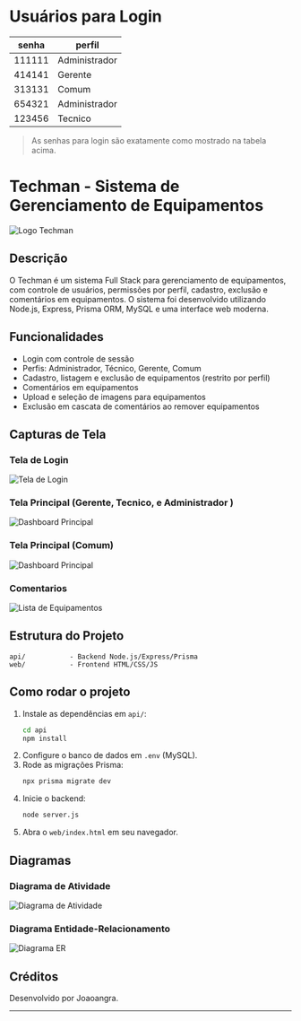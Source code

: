 # Usuários para Login

 senha   | perfil        |
---------|---------------|
 111111  | Administrador |
 414141  | Gerente       |
 313131  | Comum         |
 654321  | Administrador |
 123456  | Tecnico       |

> As senhas para login são exatamente como mostrado na tabela acima.

# Techman - Sistema de Gerenciamento de Equipamentos

![Logo Techman](web/img/techman.png)

## Descrição
O Techman é um sistema Full Stack para gerenciamento de equipamentos, com controle de usuários, permissões por perfil, cadastro, exclusão e comentários em equipamentos. O sistema foi desenvolvido utilizando Node.js, Express, Prisma ORM, MySQL e uma interface web moderna.

## Funcionalidades
- Login com controle de sessão
- Perfis: Administrador, Técnico, Gerente, Comum
- Cadastro, listagem e exclusão de equipamentos (restrito por perfil)
- Comentários em equipamentos
- Upload e seleção de imagens para equipamentos
- Exclusão em cascata de comentários ao remover equipamentos

## Capturas de Tela
### Tela de Login
![Tela de Login](/docs/login.png)  

### Tela Principal (Gerente, Tecnico, e Administrador )
![Dashboard Principal](/docs/tela-adm.png) 

### Tela Principal (Comum)
![Dashboard Principal](/docs/tela-adm.png) 

### Comentarios
![Lista de Equipamentos](/docs/comentarios.png) 

## Estrutura do Projeto
```
api/           - Backend Node.js/Express/Prisma
web/           - Frontend HTML/CSS/JS
```

## Como rodar o projeto
1. Instale as dependências em `api/`:
   ```bash
   cd api
   npm install
   ```
2. Configure o banco de dados em `.env` (MySQL).
3. Rode as migrações Prisma:
   ```bash
   npx prisma migrate dev
   ```
4. Inicie o backend:
   ```bash
   node server.js
   ```
5. Abra o `web/index.html` em seu navegador.

## Diagramas
### Diagrama de Atividade
![Diagrama de Atividade](docs/atividade_diagrama.png)

### Diagrama Entidade-Relacionamento
![Diagrama ER](docs/techman_erd_final.png)

## Créditos
Desenvolvido por Joaoangra.

---

